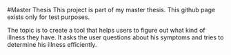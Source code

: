 #Master Thesis
This project is part of my master thesis. This github page exists only for test purposes.

The topic is to create a tool that helps users to figure out what kind of illness they have. 
It asks the user questions about his symptoms and tries to determine his illness efficiently.
